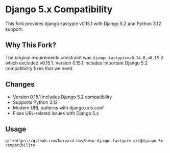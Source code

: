 # Django 5.x Compatibility

This fork provides django-tastypie v0.15.1 with Django 5.2 and Python 3.12 support.

## Why This Fork?

The original requirements constraint was `django-tastypie>=0.14.0,<0.15.0` which excluded v0.15.1.
Version 0.15.1 includes important Django 5.2 compatibility fixes that we need.

## Changes
- Version 0.15.1 includes Django 5.2 compatibility
- Supports Python 3.12
- Modern URL patterns with django.urls.conf
- Fixes URL-related issues with Django 5.x

## Usage
```
git+https://github.com/harvard-hbs/hbso-django-tastypie.git@django-5x-compatibility
```
